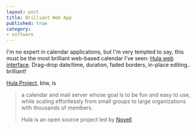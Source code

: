 ```yaml
---
layout: post
title: Brilliant Web App
published: true
category:
- software
---
```

I'm no expert in calendar applications, but I'm very tempted to say, this must be the most brilliant web-based calendar I've seen: [Hula web interface](http://nat.org/2005/august/hula.html). Drag-drop date/time, duration, faded borders, in-place editing.. brilliant!  
  
[Hula Project](http://hula-project.org/Hula_Server), btw, is

> a calendar and mail server whose goal is to be fun and easy to use, while scaling effortlessly from small groups to large organizations with thousands of members.  
>   
> Hula is an open source project led by [Novell](http://www.novell.com/)

  
